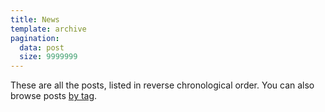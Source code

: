 ```yaml
---
title: News
template: archive
pagination:
  data: post
  size: 9999999
---
```


These are all the posts, listed in reverse chronological order. You can also browse posts <a href="/tagging/">by tag</a>.


